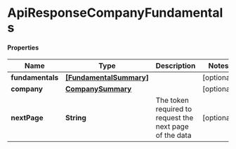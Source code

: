 # ApiResponseCompanyFundamentals

#### Properties
Name | Type | Description | Notes
------------ | ------------- | ------------- | -------------
**fundamentals** | [**[FundamentalSummary]**](FundamentalSummary.md) |  | [optional] 
**company** | [**CompanySummary**](CompanySummary.md) |  | [optional] 
**nextPage** | **String** | The token required to request the next page of the data | [optional] 



